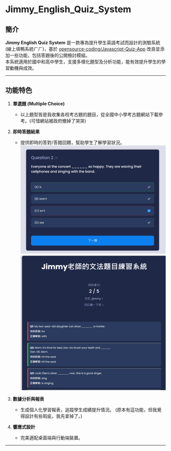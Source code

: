 # Jimmy_English_Quiz_System

## 簡介
**Jimmy English Quiz System** 是一款專為提升學生英語考試而設計的測驗系統(線上填鴨系統ㄏㄏ)，基於 [opensource-coding/Javascript-Quiz-App](https://github.com/opensource-coding/Javascript-Quiz-App) 改良並添加一些功能，包括答題後的公開檢討模組。  
本系統適用於國中和高中學生，支援多樣化題型及分析功能，能有效提升學生的學習動機與成效。

---

## 功能特色

1. **單選題 (Multiple Choice)**
   - 以上題型皆是我收集各校考古題的題目，從全國中小學考古題網站下載參考。(可惜網站被政府撤掉了哭哭)
   

2. **即時答題結果**
   - 提供即時的答對/答錯回饋，幫助學生了解學習狀況。
![image](https://github.com/a88019401/a88019401-Jimmy_English_Quiz_System/blob/main/images/1.png)
![image](https://github.com/a88019401/a88019401-Jimmy_English_Quiz_System/blob/main/images/2.png)


3. **數據分析與報表**
   - 生成個人化學習報表，追蹤學生成績提升情況。 (原本有這功能，但我覺得設計有些瑕疵，我先拿掉了。)

4. **響應式設計**
   - 完美適配桌面端與行動端裝置。


---



